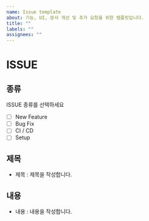 ```yaml
---
name: Issue template
about: 기능, UI, 문서 개선 및 추가 요청을 위한 템플릿입니다.
title: ""
labels: ""
assignees: ""
---
```


# ISSUE

## 종류

ISSUE 종류를 선택하세요

- [ ] New Feature
- [ ] Bug Fix
- [ ] CI / CD
- [ ] Setup

## 제목

- 제목 : 제목을 작성합니다.

## 내용

- 내용 : 내용을 작성합니다.
